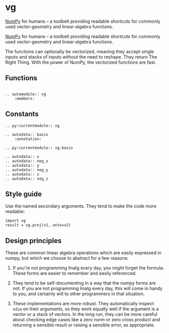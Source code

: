 vg
==

[NumPy][] for humans – a toolbelt providing readable shortcuts for commonly used
vector-geometry and linear-algebra functions.

[NumPy][] for humans – a toolbelt providing readable shortcuts for commonly used
vector-geometry and linear-algebra functions.

The functions can optionally be vectorized, meaning they accept single inputs
and stacks of inputs without the need to reshape. They return The Right Thing.
With the power of NumPy, the vectorized functions are fast.

[numpy]: https://www.numpy.org/


Functions
---------

```eval_rst

.. automodule:: vg
    :members:

```


Constants
---------

```eval_rst
.. py:currentmodule:: vg

.. autodata:: basis
    :annotation:

.. py:currentmodule:: vg.basis

.. autodata:: x
.. autodata:: neg_x
.. autodata:: y
.. autodata:: neg_y
.. autodata:: z
.. autodata:: neg_z

```


Style guide
-----------

Use the named secondary arguments. They tend to make the code more readable:

    import vg
    result = vg.proj(v1, onto=v2)


Design principles
-----------------

These are common linear algebra operations which are easily expressed in
numpy, but which we choose to abstract for a few reasons:

1. If you're not programming linalg every day, you might forget the formula.
   These forms are easier to remember and easily referenced.

2. They tend to be self-documenting in a way that the numpy forms are not.
   If you are not programming linalg every day, this will come in handy to
   you, and certainly will to other programmers in that situation.

3. These implementations are more robust. They automatically inspect `ndim`
   on their arguments, so they work equally well if the argument is a vector
   or a stack of vectors. In the long run, they can be more careful about
   checking edge cases like a zero norm or zero cross product and returning
   a sensible result or raising a sensible error, as appropriate.
